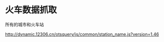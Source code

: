 火车数据抓取
===================

所有的城市和火车站

http://dynamic.12306.cn/otsquery/js/common/station_name.js?version=1.46




